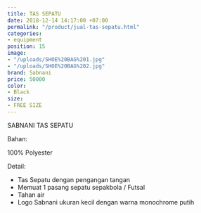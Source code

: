 ```yaml
---
title: TAS SEPATU
date: 2018-12-14 14:17:00 +07:00
permalink: "/product/jual-tas-sepatu.html"
categories:
- equipment
position: 15
image:
- "/uploads/SHOE%20BAG%201.jpg"
- "/uploads/SHOE%20BAG%202.jpg"
brand: Sabnani
price: 50000
color:
- Black
size:
- FREE SIZE
---
```


SABNANI
TAS SEPATU

Bahan:

100% Polyester

Detail:

- Tas Sepatu dengan pengangan tangan
- Memuat 1 pasang sepatu sepakbola / Futsal
- Tahan air
- Logo Sabnani ukuran kecil dengan warna monochrome putih